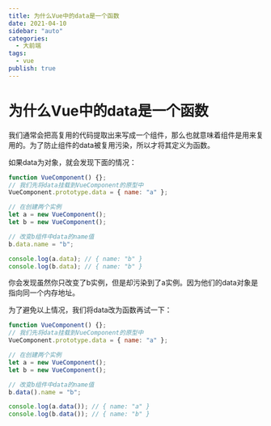 ```yaml
---
title: 为什么Vue中的data是一个函数
date: 2021-04-10
sidebar: "auto"
categories:
  - 大前端
tags:
  - vue
publish: true
---
```


# 为什么Vue中的data是一个函数

我们通常会把高复用的代码提取出来写成一个组件，那么也就意味着组件是用来复用的。为了防止组件的data被复用污染，所以才将其定义为函数。

如果data为对象，就会发现下面的情况：

```javascript
function VueComponent() {};
// 我们先将data挂载到VueComponent的原型中
VueComponent.prototype.data = { name: "a" };

// 在创建两个实例
let a = new VueComponent();
let b = new VueComponent();

// 改变b组件中data的name值
b.data.name = "b";

console.log(a.data); // { name: "b" }
console.log(b.data); // { name: "b" }
```

你会发现虽然你只改变了b实例，但是却污染到了a实例。因为他们的data对象是指向同一个内存地址。



为了避免以上情况，我们将data改为函数再试一下：

```javascript
function VueComponent() {};
// 我们先将data挂载到VueComponent的原型中
VueComponent.prototype.data = { name: "a" };

// 在创建两个实例
let a = new VueComponent();
let b = new VueComponent();

// 改变b组件中data的name值
b.data().name = "b";

console.log(a.data()); // { name: "a" }
console.log(b.data()); // { name: "b" }
```

